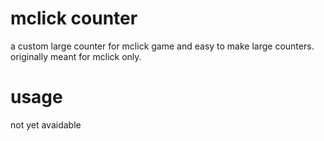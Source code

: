 # mclick counter
a custom large counter for mclick game and easy to make large counters. originally meant for mclick only.

# usage

not yet avaidable